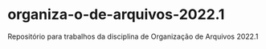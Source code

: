 # organiza-o-de-arquivos-2022.1
Repositório para trabalhos da disciplina de Organização de Arquivos 2022.1
